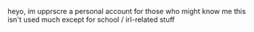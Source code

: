 heyo, im upprscre
a personal account for those who might know me
this isn't used much except for school / irl-related stuff
